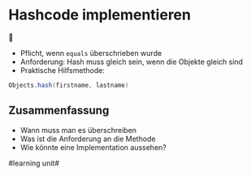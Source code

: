 # Hashcode implementieren
📄

- Pflicht, wenn `equals` überschrieben wurde
- Anforderung: Hash muss gleich sein, wenn die Objekte gleich sind
- Praktische Hilfsmethode:

```java
Objects.hash(firstname, lastname)
```


## Zusammenfassung
- Wann muss man es überschreiben
- Was ist die Anforderung an die Methode
- Wie könnte eine Implementation aussehen?

#learning unit#